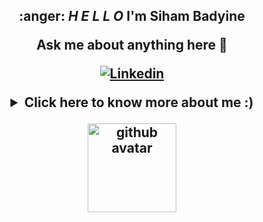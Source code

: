<h2 align="center">
	:anger: <i>H E L L O </i> I'm Siham Badyine



 
  Ask me about anything here  💬
	  

[![Linkedin](https://img.shields.io/badge/linked-in-369?style=flat-square&logo=linkedin&logoColor=white&color=blue)](https://www.linkedin.com/in/siham-badyine)
	  



<details>
 <summary>Click here to know more about me :)</summary>

 <div align="center">
	 


 <table><tr><td valign="top" width="50%"><br>I 've started  my curriculum for being a Great Software Engineer to solve problems and help people.
	 
  </td></tr></table></div>
  </details>
 

       

 
 

<p><img src="https://pluspng.com/img-png/github-octocat-png--896.gif" alt="github avatar" width="142px"></p> 


